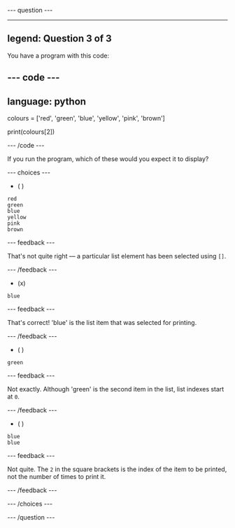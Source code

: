 
--- question ---

---
legend: Question 3 of 3
---

You have a program with this code:

--- code ---
---
language: python
---

colours = ['red', 'green', 'blue', 'yellow', 'pink', 'brown']

print(colours[2])

--- /code ---

If you run the program, which of these would you expect it to display?

--- choices ---

- ( )
```
red
green
blue
yellow
pink
brown
```
  --- feedback ---

  That's not quite right — a particular list element has been selected using `[]`.

  --- /feedback ---

- (x)
```
blue
```

  --- feedback ---

  That's correct! 'blue' is the list item that was selected for printing.

  --- /feedback ---

- ( )
```
green
```

  --- feedback ---

  Not exactly. Although 'green' is the second item in the list, list indexes start at `0`.

  --- /feedback ---

- ( )
```
blue
blue
```

  --- feedback ---

  Not quite. The `2` in the square brackets is the index of the item to be printed, not the number of times to print it.

  --- /feedback ---

--- /choices ---

--- /question ---
